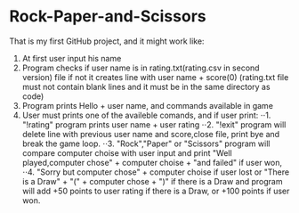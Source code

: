 # Rock-Paper-and-Scissors
That is my first GitHub project, and it might work like:
1. At first user input his name
2. Program checks if user name is in rating.txt(rating.csv in second version) file 
if not it creates line with user name + score(0)
(rating.txt file must not contain blank lines and it must be in the same directory as code)
3. Program prints Hello + user name, and commands available in game
4. User must prints one of the availeble comands, and if user print:
  ⋅⋅1. "!rating" program prints user name + user rating
  ⋅⋅2. "!exit" program will delete line with previous user name and score,close file, print bye and break the game loop.
  ⋅⋅3. "Rock","Paper" or "Scissors" program will compare computer choise with user input
and print "Well played,computer chose" + computer choise + "and failed" if user won,
  ⋅⋅4. "Sorry but computer chose" + computer choise if user lost
or "There is a Draw" + "(" + computer chose + ")" if there is a Draw
and program will add +50 points to user rating if there is a Draw,
or +100 points if user won.
